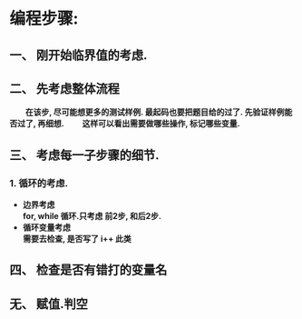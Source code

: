 # 编程步骤:  
## 一、 刚开始临界值的考虑. 

## 二、  先考虑整体流程
&emsp;&emsp;**在该步, 尽可能想更多的测试样例. 最起码也要把题目给的过了. 先验证样例能否过了, 再细想.**
&emsp;&emsp;**这样可以看出需要做哪些操作, 标记哪些变量.**

## 三、 考虑每一子步骤的细节.
### 1. 循环的考虑. 
- **边界考虑**  
**for, while 循环.只考虑 前2步, 和后2步.**  
- **循环变量考虑**  
**需要去检查, 是否写了 i++ 此类**

## 四、 检查是否有错打的变量名

## 无、 赋值.判空
